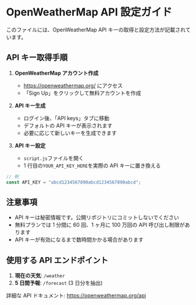 # OpenWeatherMap API 設定ガイド

このファイルには、OpenWeatherMap API キーの取得と設定方法が記載されています。

## API キー取得手順

1. **OpenWeatherMap アカウント作成**

   - https://openweathermap.org/ にアクセス
   - 「Sign Up」をクリックして無料アカウントを作成

2. **API キー生成**

   - ログイン後、「API keys」タブに移動
   - デフォルトの API キーが表示されます
   - 必要に応じて新しいキーを生成できます

3. **API キー設定**
   - `script.js`ファイルを開く
   - 1 行目の`YOUR_API_KEY_HERE`を実際の API キーに置き換える

```javascript
// 例
const API_KEY = "abcd1234567890abcd1234567890abcd";
```

## 注意事項

- API キーは秘密情報です。公開リポジトリにコミットしないでください
- 無料プランでは 1 分間に 60 回、1 ヶ月に 100 万回の API 呼び出し制限があります
- API キーが有効になるまで数時間かかる場合があります

## 使用する API エンドポイント

1. **現在の天気**: `/weather`
2. **5 日間予報**: `/forecast` (3 日分を抽出)

詳細な API ドキュメント: https://openweathermap.org/api
